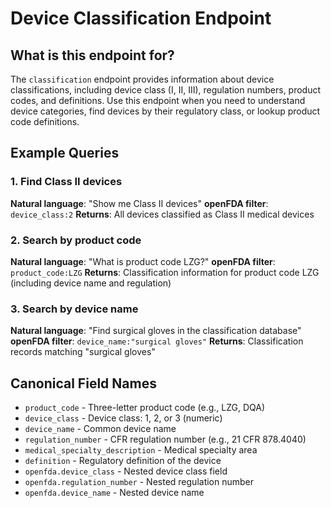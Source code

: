 # Device Classification Endpoint

## What is this endpoint for?

The `classification` endpoint provides information about device classifications, including device class (I, II, III), regulation numbers, product codes, and definitions. Use this endpoint when you need to understand device categories, find devices by their regulatory class, or lookup product code definitions.

## Example Queries

### 1. Find Class II devices
**Natural language**: "Show me Class II devices"
**openFDA filter**: `device_class:2`
**Returns**: All devices classified as Class II medical devices

### 2. Search by product code
**Natural language**: "What is product code LZG?"
**openFDA filter**: `product_code:LZG`
**Returns**: Classification information for product code LZG (including device name and regulation)

### 3. Search by device name
**Natural language**: "Find surgical gloves in the classification database"
**openFDA filter**: `device_name:"surgical gloves"`
**Returns**: Classification records matching "surgical gloves"

## Canonical Field Names

- `product_code` - Three-letter product code (e.g., LZG, DQA)
- `device_class` - Device class: 1, 2, or 3 (numeric)
- `device_name` - Common device name
- `regulation_number` - CFR regulation number (e.g., 21 CFR 878.4040)
- `medical_specialty_description` - Medical specialty area
- `definition` - Regulatory definition of the device
- `openfda.device_class` - Nested device class field
- `openfda.regulation_number` - Nested regulation number
- `openfda.device_name` - Nested device name
